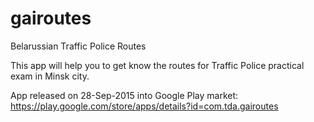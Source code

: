 # gairoutes
Belarussian Traffic Police Routes

This app will help you to get know the routes for Traffic Police practical exam in Minsk city.

App released on 28-Sep-2015 into Google Play market: https://play.google.com/store/apps/details?id=com.tda.gairoutes
